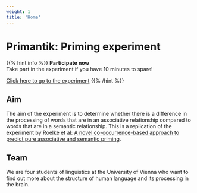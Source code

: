 ```yaml
---
weight: 1
title: 'Home'
---
```


# Primantik: Priming experiment

{{% hint info %}}
**Participate now**  
Take part in the experiment if you have 10 minutes to spare!

[Click here to go to the experiment](https://jatos.mindprobe.eu/publix/VGkGJmgv1TP)
{{% /hint %}}

## Aim

The aim of the experiment is to determine whether there is a difference in the processing of words that are in an associative relationship compared to words that are in a semantic relationship. This is a replication of the experiment by Roelke et al: [A novel co-occurrence-based approach to predict pure associative and semantic priming](https://doi.org/10.3758/s13423-018-1453-6).

## Team

We are four students of linguistics at the University of Vienna who want to find out more about the structure of human language and its processing in the brain.
